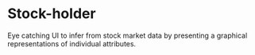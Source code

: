 # Stock-holder
Eye catching UI to infer from stock market data by presenting a graphical representations of individual attributes. 
